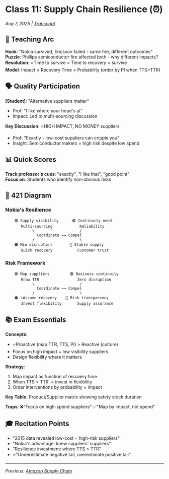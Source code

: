 # Class 11: Supply Chain Resilience (⏰)
*Aug 7, 2025 | [Transcript](11⏰2RS_15778_intro_ops_otter_ai.md)*

## 🎯 Teaching Arc
**Hook**: "Nokia survived, Ericsson failed - same fire, different outcomes"  
**Puzzle**: Phillips semiconductor fire affected both - why different impacts?  
**Resolution**: ⭐️Time to survive > Time to recovery = survive  
**Model**: Impact × Recovery Time × Probability (order by PI when TTS>TTR)

## 🗣️ Quality Participation

**[Student]**: "Alternative suppliers matter"
- Prof: "I like where your head's at"
- Impact: Led to multi-sourcing discussion

**Key Discussion**: ⭐️HIGH IMPACT, NO MONEY suppliers
- Prof: "Exactly - low-cost suppliers can cripple you"
- Insight: Semiconductor makers = high risk despite low spend

## 📊 Quick Scores
**Track professor's cues**: "exactly", "I like that", "good point"  
**Focus on**: Students who identify non-obvious risks

## 🔗 421 Diagram

### Nokia's Resilience
```
    🟢 Supply visibility      🟣 Continuity need
       Multi-sourcing            Reliability
            \                    /
              Coordinate ←→ Compel
            /                    \
    🟠 Min disruption        🔴 Stable supply
       Quick recovery           Customer trust
```

### Risk Framework
```
    🟢 Map suppliers         🟣 Business continuity
       Know TTR                 Zero disruption
            \                    /
              Coordinate ←→ Compel
            /                    \
    🟠 ⭐️Assume recovery    🔴 Risk transparency
       Invest flexibility       Supply assurance
```

## 📚 Exam Essentials
**Concepts**: 
- ⭐️Proactive (map TTR, TTS, PI) > Reactive (culture)
- Focus on high impact + low visibility suppliers
- Design flexibility where it matters

**Strategy**: 
1. Map impact as function of recovery time
2. When TTS < TTR → invest in flexibility
3. Order interventions by probability × impact

**Key Table**: Product/Supplier matrix showing safety stock duration

**Traps**: 
❌"Focus on high-spend suppliers" 
✅"Map by impact, not spend"

## 🎓 Recitation Points
- "2015 data revealed low-cost = high-risk suppliers"
- "Nokia's advantage: knew suppliers' suppliers"
- "Resilience investment: where TTS < TTR"
- ⭐️"Underestimate negative tail, overestimate positive tail"

---
*Previous: [Amazon Supply Chain](./10🚚_Amazon_Supply_Chain.md)*